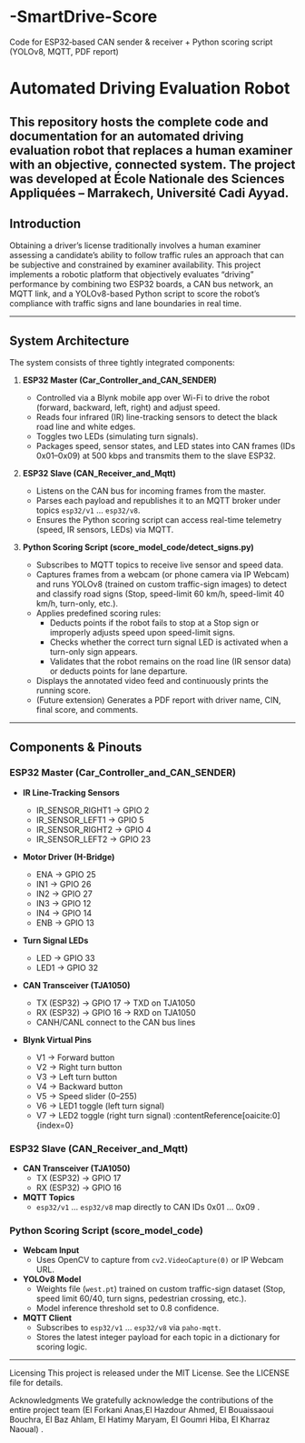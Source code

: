 # -SmartDrive-Score
Code for ESP32‐based CAN sender &amp; receiver + Python scoring script (YOLOv8, MQTT, PDF report)
# Automated Driving Evaluation Robot

This repository hosts the complete code and documentation for an automated driving evaluation robot that replaces a human examiner with an objective, connected system. The project was developed at École Nationale des Sciences Appliquées – Marrakech, Université Cadi Ayyad.
---

## Introduction

Obtaining a driver’s license traditionally involves a human examiner assessing a candidate’s ability to follow traffic rules an approach that can be subjective and constrained by examiner availability. This project implements a robotic platform that objectively evaluates “driving” performance by combining two ESP32 boards, a CAN bus network, an MQTT link, and a YOLOv8-based Python script to score the robot’s compliance with traffic signs and lane boundaries in real time. 

---

## System Architecture

The system consists of three tightly integrated components:

1. **ESP32 Master (Car_Controller_and_CAN_SENDER)**  
   - Controlled via a Blynk mobile app over Wi-Fi to drive the robot (forward, backward, left, right) and adjust speed.  
   - Reads four infrared (IR) line-tracking sensors to detect the black road line and white edges.  
   - Toggles two LEDs (simulating turn signals).  
   - Packages speed, sensor states, and LED states into CAN frames (IDs 0x01–0x09) at 500 kbps and transmits them to the slave ESP32. 

2. **ESP32 Slave (CAN_Receiver_and_Mqtt)**  
   - Listens on the CAN bus for incoming frames from the master.  
   - Parses each payload and republishes it to an MQTT broker under topics `esp32/v1` … `esp32/v8`.  
   - Ensures the Python scoring script can access real-time telemetry (speed, IR sensors, LEDs) via MQTT. 

3. **Python Scoring Script (score_model_code/detect_signs.py)**  
   - Subscribes to MQTT topics to receive live sensor and speed data.  
   - Captures frames from a webcam (or phone camera via IP Webcam) and runs YOLOv8 (trained on custom traffic-sign images) to detect and classify road signs (Stop, speed-limit 60 km/h, speed-limit 40 km/h, turn-only, etc.).  
   - Applies predefined scoring rules:  
     - Deducts points if the robot fails to stop at a Stop sign or improperly adjusts speed upon speed-limit signs.  
     - Checks whether the correct turn signal LED is activated when a turn-only sign appears.  
     - Validates that the robot remains on the road line (IR sensor data) or deducts points for lane departure.  
   - Displays the annotated video feed and continuously prints the running score.  
   - (Future extension) Generates a PDF report with driver name, CIN, final score, and comments. 

---

## Components & Pinouts

### ESP32 Master (Car_Controller_and_CAN_SENDER)

- **IR Line-Tracking Sensors**  
  - IR_SENSOR_RIGHT1 → GPIO 2  
  - IR_SENSOR_LEFT1 → GPIO 5  
  - IR_SENSOR_RIGHT2 → GPIO 4  
  - IR_SENSOR_LEFT2 → GPIO 23

- **Motor Driver (H-Bridge)**  
  - ENA → GPIO 25  
  - IN1 → GPIO 26  
  - IN2 → GPIO 27  
  - IN3 → GPIO 12  
  - IN4 → GPIO 14  
  - ENB → GPIO 13

- **Turn Signal LEDs**  
  - LED → GPIO 33  
  - LED1 → GPIO 32

- **CAN Transceiver (TJA1050)**  
  - TX (ESP32) → GPIO 17 → TXD on TJA1050  
  - RX (ESP32) → GPIO 16 → RXD on TJA1050  
  - CANH/CANL connect to the CAN bus lines

- **Blynk Virtual Pins**  
  - V1 → Forward button  
  - V2 → Right turn button  
  - V3 → Left turn button  
  - V4 → Backward button  
  - V5 → Speed slider (0–255)  
  - V6 → LED1 toggle (left turn signal)  
  - V7 → LED2 toggle (right turn signal) :contentReference[oaicite:0]{index=0}

### ESP32 Slave (CAN_Receiver_and_Mqtt)

- **CAN Transceiver (TJA1050)**  
  - TX (ESP32) → GPIO 17  
  - RX (ESP32) → GPIO 16  
- **MQTT Topics**  
  - `esp32/v1` … `esp32/v8` map directly to CAN IDs 0x01 … 0x09 . 

### Python Scoring Script (score_model_code)

- **Webcam Input**  
  - Uses OpenCV to capture from `cv2.VideoCapture(0)` or IP Webcam URL.
- **YOLOv8 Model**  
  - Weights file (`west.pt`) trained on custom traffic-sign dataset (Stop, speed limit 60/40, turn signs, pedestrian crossing, etc.).  
  - Model inference threshold set to 0.8 confidence. 
- **MQTT Client**  
  - Subscribes to `esp32/v1` … `esp32/v8` via `paho-mqtt`.  
  - Stores the latest integer payload for each topic in a dictionary for scoring logic.

---
Licensing
This project is released under the MIT License. See the LICENSE file for details.

Acknowledgments
We gratefully acknowledge the contributions of the entire project team (El Forkani Anas,El Hazdour Ahmed, El Bouaissaoui Bouchra, El Baz Ahlam, El Hatimy Maryam, El Goumri Hiba, El Kharraz Naoual) .
